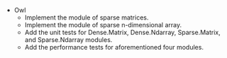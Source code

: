 - Owl
  - Implement the module of sparse matrices.
  - Implement the module of sparse n-dimensional array.
  - Add the unit tests for Dense.Matrix, Dense.Ndarray, Sparse.Matrix, and Sparse.Ndarray modules.
  - Add the performance tests for aforementioned four modules.
